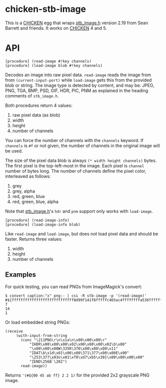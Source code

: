   [CHICKEN]: http://call-cc.org
  [stb_image.h]: https://github.com/nothings/stb

# chicken-stb-image

This is a [CHICKEN] egg that wraps [stb_image.h] version 2.19 from
Sean Barrett and friends. It works on [CHICKEN] 4 and 5.

# API

    [procedure] (read-image #!key channels)
    [procedure] (load-image blob #!key channels)

Decodes an image into raw pixel data. `read-image` reads the image
from from `(current-input-port)` while `load-image` gets this from the
provided blob or string. The image type is detected by content, and
may be: JPEG, PNG, TGA, BMP, PSD, GIF, HDR, PIC, PNM as explained in
the heading comments of `stb_image.h`.

Both procedures return 4 values:

1. raw pixel data (as blob)
2. width
3. height
4. number of channels

You can force the number of channels with the `channels` keyword. If
`channels` is `#f` or not given, the number of channels in the
original image will be used.

The size of the pixel data blob is always `(* width height channels)`
bytes. The first pixel is the top-left-most in the image. Each pixel
is `channel` number of bytes long. The number of channels define the
pixel color, interleaved as follows:

1. grey
2. grey, alpha
3. red, green, blue
4. red, green, blue, alpha

Note that [stb_image.h]'s `hdr` and `pnm` support only works with
`load-image`.

    [procedure] (read-image-info)
	[procedure] (load-image-info blob)

Like `read-image` and `load-image`, but does not load pixel data and
should be faster. Returns three values:

1. width
2. height
3. number of channels

## Examples

For quick testing, you can read PNGs from ImageMagick's convert:

    $ convert caption:"x" png:- | csi -R stb-image -p '(read-image)'
    #${ffffffffffffffffffffffffffff8d99f141f8fffffc465ac4ffffffffa536fffffffff74367b2ffffff78aff33af3ffffffffffffffffffffffffffffffffffffffffffffffffffffffffffffffffffffffffffffffffffffffffffffffffffffff}
    7
    14
    1

Or load embedded string PNGs:

    (receive
         (with-input-from-string
           (conc "\211PNG\r\n\x1a\n\x00\x00\x00\r"
               "IHDR\x00\x00\x00\x02\x00\x00\x00\x02\b\x00"
               "\x00\x00\x00W\335R\370\x00\x00\x00\x11"
               "IDAT\b\x1d\x01\x06\x00\371\377\x00\x00E\x00"
               "\253\377\x03o\x01\xf0\xd7\xb5\x30}\x00\x00\x00\x00"
               "IEND\256B`\202")
           read-image))

Returns `'(#${00 45 ab ff} 2 2 1)` for the provided 2x2 grayscale PNG
image.
